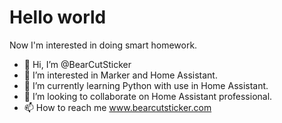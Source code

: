 <h1> Hello world </h1>
<span>Now I'm interested in doing smart homework.</span>

- 👋 Hi, I’m @BearCutSticker
- 👀 I’m interested in Marker and Home Assistant.
- 🌱 I’m currently learning Python with use in Home Assistant.
- 💞️ I’m looking to collaborate on Home Assistant professional.
- 📫 How to reach me www.bearcutsticker.com

<!---
BearCutSticker/BearCutSticker is a ✨ special ✨ repository because its `README.md` (this file) appears on your GitHub profile.
You can click the Preview link to take a look at your changes.
--->
